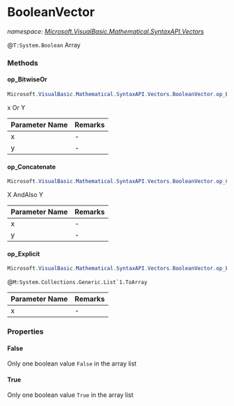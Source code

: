 ﻿# BooleanVector
_namespace: <a href="#" onClick="load('/docs/Microsoft.VisualBasic.Mathematical.SyntaxAPI.Vectors/index.md')">Microsoft.VisualBasic.Mathematical.SyntaxAPI.Vectors</a>_

@``T:System.Boolean`` Array



### Methods

#### op_BitwiseOr
```csharp
Microsoft.VisualBasic.Mathematical.SyntaxAPI.Vectors.BooleanVector.op_BitwiseOr(Microsoft.VisualBasic.Mathematical.SyntaxAPI.Vectors.BooleanVector,Microsoft.VisualBasic.Mathematical.SyntaxAPI.Vectors.BooleanVector)
```
x Or Y

|Parameter Name|Remarks|
|--------------|-------|
|x|-|
|y|-|


#### op_Concatenate
```csharp
Microsoft.VisualBasic.Mathematical.SyntaxAPI.Vectors.BooleanVector.op_Concatenate(Microsoft.VisualBasic.Mathematical.SyntaxAPI.Vectors.BooleanVector,Microsoft.VisualBasic.Mathematical.SyntaxAPI.Vectors.BooleanVector)
```
X AndAlso Y

|Parameter Name|Remarks|
|--------------|-------|
|x|-|
|y|-|


#### op_Explicit
```csharp
Microsoft.VisualBasic.Mathematical.SyntaxAPI.Vectors.BooleanVector.op_Explicit(Microsoft.VisualBasic.Mathematical.SyntaxAPI.Vectors.BooleanVector)~System.Boolean[]
```
@``M:System.Collections.Generic.List`1.ToArray``

|Parameter Name|Remarks|
|--------------|-------|
|x|-|



### Properties

#### False
Only one boolean value ``False`` in the array list
#### True
Only one boolean value ``True`` in the array list
